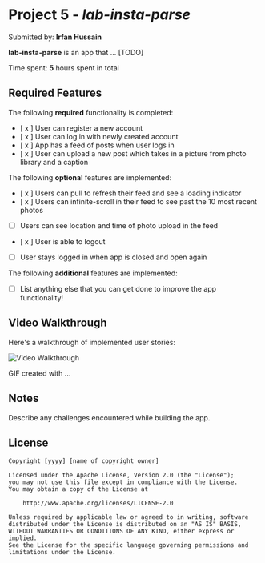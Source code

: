 # Project 5 - *lab-insta-parse*

Submitted by: **Irfan Hussain**

**lab-insta-parse** is an app that ... [TODO] 

Time spent: **5** hours spent in total

## Required Features

The following **required** functionality is completed:

- [ x ] User can register a new account
- [ x ] User can log in with newly created account
- [ x ] App has a feed of posts when user logs in
- [ x ] User can upload a new post which takes in a picture from photo library and a caption	
 
The following **optional** features are implemented:

- [ x ] Users can pull to refresh their feed and see a loading indicator
- [ x ] Users can infinite-scroll in their feed to see past the 10 most recent photos
- [ ] Users can see location and time of photo upload in the feed	
- [ x ] User is able to logout
- [ ] User stays logged in when app is closed and open again	


The following **additional** features are implemented:

- [ ] List anything else that you can get done to improve the app functionality!

## Video Walkthrough

Here's a walkthrough of implemented user stories:

<img src='http://i.imgur.com/link/to/your/gif/file.gif' title='Video Walkthrough' width='' alt='Video Walkthrough' />

<!-- Replace this with whatever GIF tool you used! -->
GIF created with ...  
<!-- Recommended tools:
[Kap](https://getkap.co/) for macOS
[ScreenToGif](https://www.screentogif.com/) for Windows
[peek](https://github.com/phw/peek) for Linux. -->

## Notes

Describe any challenges encountered while building the app.

## License

    Copyright [yyyy] [name of copyright owner]

    Licensed under the Apache License, Version 2.0 (the "License");
    you may not use this file except in compliance with the License.
    You may obtain a copy of the License at

        http://www.apache.org/licenses/LICENSE-2.0

    Unless required by applicable law or agreed to in writing, software
    distributed under the License is distributed on an "AS IS" BASIS,
    WITHOUT WARRANTIES OR CONDITIONS OF ANY KIND, either express or implied.
    See the License for the specific language governing permissions and
    limitations under the License.
